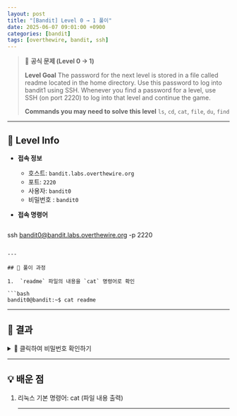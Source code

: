 ```yaml
---
layout: post
title: "[Bandit] Level 0 → 1 풀이"
date: 2025-06-07 09:01:00 +0900
categories: [bandit]
tags: [overthewire, bandit, ssh]
---
```


> 📝 **공식 문제 (Level 0 → 1)**
>
> **Level Goal**
> The password for the next level is stored in a file called readme located in the home directory. Use this password to log into bandit1 using SSH. Whenever you find a password for a level, use SSH (on port 2220) to log into that level and continue the game.
>
> **Commands you may need to solve this level**
> `ls`, `cd`, `cat`, `file`, `du`, `find`

---

## 🔐 Level Info

- **접속 정보**
  - 호스트: `bandit.labs.overthewire.org`
  - 포트: `2220`
  - 사용자: `bandit0`
  - 비밀번호 : `bandit0`

- **접속 명령어**

  ```bash
ssh bandit0@bandit.labs.overthewire.org -p 2220
  ```

---

## 🧪 풀이 과정

1.  `readme` 파일의 내용을 `cat` 명령어로 확인

```bash
bandit0@bandit:~$ cat readme
```

---

## 🎯 결과

<details markdown="1">
<summary>👀 클릭하여 비밀번호 확인하기</summary>

```
ZjLjTmM6FvvyRnrb2rfNWOZOTa6ip5If
```

</details>

---

## 💡 배운 점

1. 리눅스 기본 명령어: cat (파일 내용 출력)

    ---
